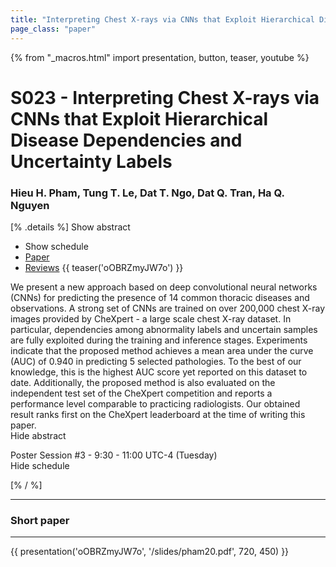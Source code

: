 ```yaml
---
title: "Interpreting Chest X-rays via CNNs that Exploit Hierarchical Disease Dependencies and Uncertainty Labels"
page_class: "paper"
---
```


{% from "_macros.html" import presentation, button, teaser, youtube %}

# S023 - Interpreting Chest X-rays via CNNs that Exploit Hierarchical Disease Dependencies and Uncertainty Labels

### Hieu H. Pham, Tung T. Le, Dat T. Ngo, Dat Q. Tran, Ha Q. Nguyen

[% .details %]
<a class="toggle_visibility" data-selector=".abstract" data-level="3">Show abstract</a>
- <a class="toggle_visibility" data-selector=".schedule" data-level="3">Show schedule</a>
- <a href="https://openreview.net/pdf?id=4o1GLIIHlh">Paper</a>
- <a href="https://openreview.net/forum?id=4o1GLIIHlh">Reviews</a>
{{ teaser('oOBRZmyJW7o') }}

<p>
    <span class="abstract">
        We present a new approach based on deep convolutional neural networks (CNNs) for predicting the presence of 14 common thoracic diseases and observations. A strong set of CNNs are trained on over 200,000 chest X-ray images provided by CheXpert - a large scale chest X-ray dataset. In particular, dependencies among abnormality labels and uncertain samples are fully exploited during the training and inference stages. Experiments indicate that the proposed method achieves a mean area under the curve (AUC) of 0.940 in predicting 5 selected pathologies. To the best of our knowledge, this is the highest AUC score yet reported on this dataset to date. Additionally, the proposed method is also evaluated on the independent test set of the CheXpert competition and reports a performance level comparable to practicing radiologists. Our obtained result ranks first on the CheXpert leaderboard at the time of writing this paper.
        <br>
        <span class="actions"><a class="toggle_visibility" data-level="2">Hide abstract</a></span>
    </span>
</p>

<p>
    <span class="schedule">
        Poster Session #3  - 9:30 - 11:00 UTC-4 (Tuesday)
        <br>
        <span class="actions"><a class="toggle_visibility" data-level="2">Hide schedule</a></span>
    </span>
</p>

<!-- {{ button("Access paper channel", "https://chat.midl.io/channel/s023") }} -->
[% / %]

---

### Short paper

---

{{ presentation('oOBRZmyJW7o', '/slides/pham20.pdf', 720, 450) }}